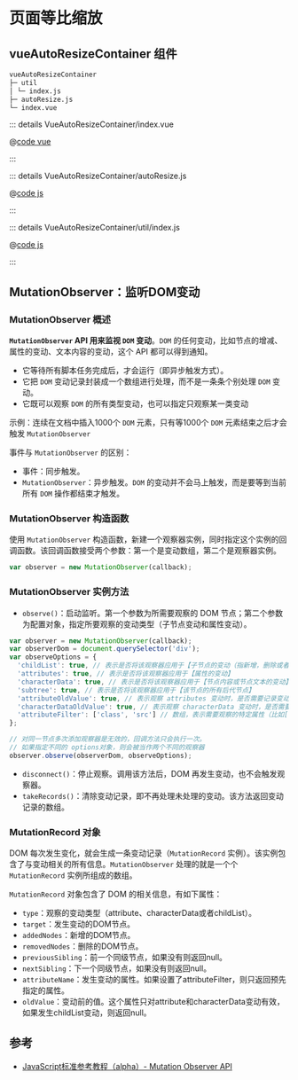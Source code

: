 # 页面等比缩放

## vueAutoResizeContainer 组件

```md
vueAutoResizeContainer
├─ util
│ └─ index.js
├─ autoResize.js
└─ index.vue
```

::: details VueAutoResizeContainer/index.vue

@[code vue](./files/Vue2Components/VueAutoResizeContainer/index.vue)

:::

::: details VueAutoResizeContainer/autoResize.js

@[code js](./files/Vue2Components/VueAutoResizeContainer/autoResize.js)

:::

::: details VueAutoResizeContainer/util/index.js

@[code js](./files/Vue2Components/VueAutoResizeContainer/util/index.js)

:::

## MutationObserver：监听DOM变动

### MutationObserver 概述

**`MutationObserver` API 用来监视 `DOM` 变动**。`DOM` 的任何变动，比如节点的增减、属性的变动、文本内容的变动，这个 API 都可以得到通知。

- 它等待所有脚本任务完成后，才会运行（即异步触发方式）。
- 它把 `DOM` 变动记录封装成一个数组进行处理，而不是一条条个别处理 `DOM` 变动。
- 它既可以观察 `DOM` 的所有类型变动，也可以指定只观察某一类变动

示例：连续在文档中插入1000个 `DOM` 元素，只有等1000个 `DOM` 元素结束之后才会触发 `MutationObserver`

事件与 `MutationObserver` 的区别：

- 事件：同步触发。
- `MutationObserver`：异步触发。`DOM` 的变动并不会马上触发，而是要等到当前所有 `DOM` 操作都结束才触发。

### MutationObserver 构造函数

使用 `MutationObserver` 构造函数，新建一个观察器实例，同时指定这个实例的回调函数。该回调函数接受两个参数：第一个是变动数组，第二个是观察器实例。

```javascript
var observer = new MutationObserver(callback);
```

### MutationObserver 实例方法

- `observe()`：启动监听。第一个参数为所需要观察的 DOM 节点；第二个参数为配置对象，指定所要观察的变动类型（子节点变动和属性变动）。

```javascript
var observer = new MutationObserver(callback);
var observerDom = document.querySelector('div');
var observeOptions = {
  'childList': true, // 表示是否将该观察器应用于【子节点的变动（指新增，删除或者更改）】
  'attributes': true, // 表示是否将该观察器应用于【属性的变动】
  'characterData': true, // 表示是否将该观察器应用于【节点内容或节点文本的变动】
  'subtree': true, // 表示是否将该观察器应用于【该节点的所有后代节点】
  'attributeOldValue': true, // 表示观察 attributes 变动时，是否需要记录变动前的属性值
  'characterDataOldValue': true, // 表示观察 characterData 变动时，是否需要记录变动前的值
  'attributeFilter': ['class', 'src'] // 数组，表示需要观察的特定属性（比如['class', 'src']）
};

// 对同一节点多次添加观察器是无效的，回调方法只会执行一次。
// 如果指定不同的 options对象，则会被当作两个不同的观察器
observer.observe(observerDom, observeOptions);
```

- `disconnect()`：停止观察。调用该方法后，DOM 再发生变动，也不会触发观察器。
- `takeRecords()`：清除变动记录，即不再处理未处理的变动。该方法返回变动记录的数组。

### MutationRecord 对象

DOM 每次发生变化，就会生成一条变动记录（`MutationRecord` 实例）。该实例包含了与变动相关的所有信息。`MutationObserver` 处理的就是一个个 `MutationRecord` 实例所组成的数组。

`MutationRecord` 对象包含了 DOM 的相关信息，有如下属性：

- `type`：观察的变动类型（attribute、characterData或者childList）。
- `target`：发生变动的DOM节点。
- `addedNodes`：新增的DOM节点。
- `removedNodes`：删除的DOM节点。
- `previousSibling`：前一个同级节点，如果没有则返回null。
- `nextSibling`：下一个同级节点，如果没有则返回null。
- `attributeName`：发生变动的属性。如果设置了attributeFilter，则只返回预先指定的属性。
- `oldValue`：变动前的值。这个属性只对attribute和characterData变动有效，如果发生childList变动，则返回null。

## 参考

- [JavaScript标准参考教程（alpha）- Mutation Observer API](https://javascript.ruanyifeng.com/dom/mutationobserver.html#toc1)

